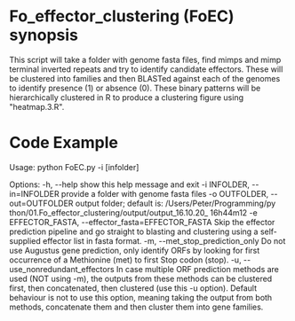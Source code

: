 # Fo_effector_clustering (FoEC) synopsis
This script will take a folder with genome fasta files, find mimps and mimp terminal inverted repeats and try to identify candidate effectors. These will be clustered into families and then BLASTed against each of the genomes to identify presence (1) or absence (0). These binary patterns will be hierarchically clustered in R to produce a clustering figure using "heatmap.3.R". 

# Code Example
Usage: python FoEC.py -i [infolder] <options>

Options:
  -h, --help            show this help message and exit
  -i INFOLDER, --in=INFOLDER
                        provide a folder with genome fasta files
  -o OUTFOLDER, --out=OUTFOLDER
                        output folder; default is: /Users/Peter/Programming/py
                        thon/01.Fo_effector_clustering/output/output_16.10.20_
                        16h44m12
  -e EFFECTOR_FASTA, --effector_fasta=EFFECTOR_FASTA
                        Skip the effector prediction pipeline and go straight
                        to blasting and clustering using a self-supplied
                        effector list in fasta format.
  -m, --met_stop_prediction_only
                        Do not use Augustus gene prediction, only identify
                        ORFs by looking for first occurrence of a Methionine
                        (met) to first Stop codon (stop).
  -u, --use_nonredundant_effectors
                        In case multiple ORF prediction methods are used (NOT
                        using -m), the outputs from these methods can be
                        clustered first, then concatenated, then clustered
                        (use this -u option).
                        Default behaviour is not to use this option, meaning
                        taking the output from both methods, concatenate them
                        and then cluster them into gene families.
